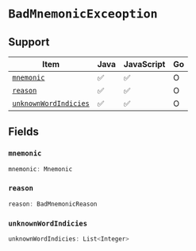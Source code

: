 # `BadMnemonicExceoption`

## Support

| Item | Java | JavaScript | Go
| - | - | - | - |
| [`mnemonic`](#mnemonic) | ✅ | ✅ | O
| [`reason`](#reason) | ✅ | ✅ | O
| [`unknownWordIndicies`](#unknownwordindicies) | ✅ | ✅ | O

## Fields

### `mnemonic`

```typescript
mnemonic: Mnemonic
```

### `reason`

```typescript
reason: BadMnemonicReason
```

### `unknownWordIndicies`

```typescript
unknownWordIndicies: List<Integer>
```